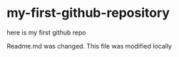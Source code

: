 # my-first-github-repository
here is my first github repo

Readme.md was changed. This file was modified locally
